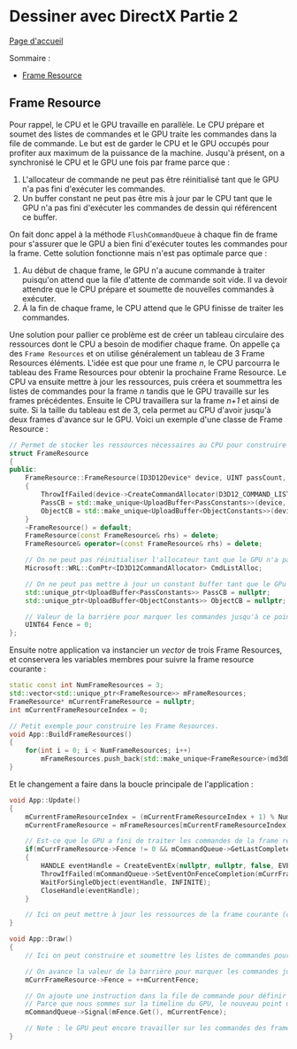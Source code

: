 # Dessiner avec DirectX Partie 2

[Page d'accueil](README.md)

Sommaire : 
- [Frame Resource](#frame-resource)

## Frame Resource
Pour rappel, le CPU et le GPU travaille en parallèle. Le CPU prépare et soumet des listes de commandes et le GPU traite les commandes dans la file de commande. Le but est de garder le CPU et le GPU occupés pour profiter aux maximum de la puissance de la machine. Jusqu'à présent, on a synchronisé le CPU et le GPU une fois par frame parce que : 
1) L'allocateur de commande ne peut pas être réinitialisé tant que le GPU n'a pas fini d'exécuter les commandes. 
2) Un buffer constant ne peut pas être mis à jour par le CPU tant que le GPU n'a pas fini d'exécuter les commandes de dessin qui référencent ce buffer.

On fait donc appel à la méthode `FlushCommandQueue` à chaque fin de frame pour s'assurer que le GPU a bien fini d'exécuter toutes les commandes pour la frame. Cette solution fonctionne mais n'est pas optimale parce que : 
1) Au début de chaque frame, le GPU n'a aucune commande à traiter puisqu'on attend que la file d'attente de commande soit vide. Il va devoir attendre que le CPU prépare et soumette de nouvelles commandes à exécuter.
2) Á la fin de chaque frame, le CPU attend que le GPU finisse de traiter les commandes.

Une solution pour pallier ce problème est de créer un tableau circulaire des ressources dont le CPU a besoin de modifier chaque frame. On appelle ça des `Frame Resources` et on utilise généralement un tableau de 3 Frame Resources éléments. L'idée est que pour une frame *n*, le CPU parcourra le tableau des Frame Resources pour obtenir la prochaine Frame Resource. Le CPU va ensuite mettre à jour les ressources, puis créera et soummettra les listes de commandes pour la frame *n* tandis que le GPU travaille sur les frames précédentes. Ensuite le CPU travaillera sur la frame *n+1* et ainsi de suite. Si la taille du tableau est de 3, cela permet au CPU d'avoir jusqu'à deux frames d'avance sur le GPU. Voici un exemple d'une classe de Frame Resource : 
```c++
// Permet de stocker les ressources nécessaires au CPU pour construire les listes de commande pour une frame.
struct FrameResource
{
public:
    FrameResource::FrameResource(ID3D12Device* device, UINT passCount, UINT objectCount)
    {
        ThrowIfFailed(device->CreateCommandAllocator(D3D12_COMMAND_LIST_TYPE_DIRECT, IID_PPV_ARGS(CmdListAlloc.GetAddressOf())));
        PassCB = std::make_unique<UploadBuffer<PassConstants>>(device, passCount, true);
        ObjectCB = std::make_unique<UploadBuffer<ObjectConstants>>(device, objectCount, true);
    }
    ~FrameResource() = default;
    FrameResource(const FrameResource& rhs) = delete;
    FrameResource& operator=(const FrameResource& rhs) = delete;

    // On ne peut pas réinitialiser l'allocateur tant que le GPU n'a pas fini de traiter les commandes. Donc chaque frame a son propre allocateur.
    Microsoft::WRL::ComPtr<ID3D12CommandAllocator> CmdListAlloc;

    // On ne peut pas mettre à jour un constant buffer tant que le GPu n'a pas fini de traiter les commandes qui le référencent. Donc chaque frame a son propre cbuffer.
    std::unique_ptr<UploadBuffer<PassConstants>> PassCB = nullptr;
    std::unique_ptr<UploadBuffer<ObjectConstants>> ObjectCB = nullptr;

    // Valeur de la barrière pour marquer les commandes jusqu'à ce point. Cela nous permet de vérifier si ces ressources de frame sont toujours utilisées par le GPU.
    UINT64 Fence = 0;
};
```
Ensuite notre application va instancier un *vector* de trois Frame Resources, et conservera les variables membres pour suivre la frame resource courante : 
```c++
static const int NumFrameResources = 3;
std::vector<std::unique_ptr<FrameResource>> mFrameResources;
FrameResource* mCurrentFrameResource = nullptr;
int mCurrentFrameResourceIndex = 0;

// Petit exemple pour construire les Frame Resources.
void App::BuildFrameResources()
{
    for(int i = 0; i < NumFrameResources; i++)
        mFrameResources.push_back(std::make_unique<FrameResource>(md3dDevice.Get(), 1, (UINT)mAllRitems.size()));
}
```
Et le changement a faire dans la boucle principale de l'application : 
```c++
void App::Update()
{
    mCurrentFrameResourceIndex = (mCurrentFrameResourceIndex + 1) % NumFrameResources;
    mCurrentFrameResource = mFrameResources[mCurrentFrameResourceIndex].get();

    // Est-ce que le GPU a fini de traiter les commandes de la frame resource courante ? Si ce n'est pas le cas, on attend que le GPU ait fini de traiter les commandes jusqu'à cette barrière.
    if(mCurrFrameResource->Fence != 0 && mCommandQueue->GetLastCompletedFence() < mCurrFrameResource->Fence)
    {
        HANDLE eventHandle = CreateEventEx(nullptr, nullptr, false, EVENT_ALL_ACCESS);
        ThrowIfFailed(mCommandQueue->SetEventOnFenceCompletion(mCurrFrameResource->Fence, eventHandle));
        WaitForSingleObject(eventHandle, INFINITE);
        CloseHandle(eventHandle);
    }

    // Ici on peut mettre à jour les ressources de la frame courante (comme les constant buffer par exemple).&
}

void App::Draw()
{
    // Ici on peut construire et soumettre les listes de commandes pour cette frame.

    // On avance la valeur de la barrière pour marquer les commandes jusqu'à ce point.
    mCurrFrameResource->Fence = ++mCurrentFence;

    // On ajoute une instruction dans la file de commande pour définir un nouveau point de barrière.
    // Parce que nous sommes sur la timeline du GPU, le nouveau point de barrière ne sera défini tant que le GPU n'aura pas fini de traiter toutes les commandes précédant ce Signal().
    mCommandQueue->Signal(mFence.Get(), mCurrentFence);

    // Note : le GPU peut encore travailler sur les commandes des frames précédentes, mais ce n'est pas grave, parce qu'on ne touche à aucune ressource de frame associée à ces frames.
}
```